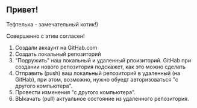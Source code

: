 ## Привет!

Тефтелька - замечательный котик!)

Совершенно с этим согласен!

1. Создали аккаунт на GitHab.com
2. Создать локальный репозиторий
3. "Подружить" наш локальный и удаленный рпоизиторий. GitHab при создании нового репозитория подскажет, как это можно сделать
4. Отправить (push) ваш локальный репозиторий в удаленный (на GitHab), при этом, возможно, нужно обуедт авторизоваться "с другого компьютера".
5. Провести изменения "с другого компьютера".
6. ВЫкачать (pull) актуальное состояние из удаленного репозитория.
